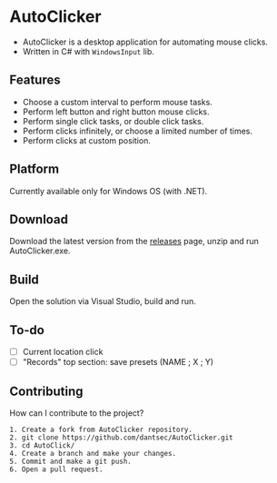 # AutoClicker

- AutoClicker is a desktop application for automating mouse clicks.
- Written in C# with `WindowsInput` lib.

## Features ##
* Choose a custom interval to perform mouse tasks.
* Perform left button and right button mouse clicks.
* Perform single click tasks, or double click tasks.
* Perform clicks infinitely, or choose a limited number of times.
* Perform clicks at custom position.

## Platform ##
Currently available only for Windows OS (with .NET).

## Download ##
Download the latest version from the [releases](https://github.com/dantsec/AutoClicker/releases) page, unzip and run AutoClicker.exe.

## Build ##
Open the solution via Visual Studio, build and run.

## To-do ##
- [ ] Current location click
- [ ] "Records" top section: save presets (NAME ; X ; Y)

## Contributing ##

How can I contribute to the project?

```
1. Create a fork from AutoClicker repository.
2. git clone https://github.com/dantsec/AutoClicker.git
3. cd AutoClick/
4. Create a branch and make your changes.
5. Commit and make a git push.
6. Open a pull request.
```
